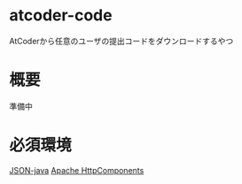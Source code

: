 # atcoder-code
AtCoderから任意のユーザの提出コードをダウンロードするやつ

# 概要
準備中

# 必須環境
[JSON-java](https://github.com/stleary/JSON-java)
[Apache HttpComponents](https://hc.apache.org)
